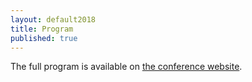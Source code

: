 ```yaml
---
layout: default2018
title: Program
published: true
---
```


The full program is available on [the conference website](https://conf.researchr.org/track/sle-2018/papers#event-overview).
